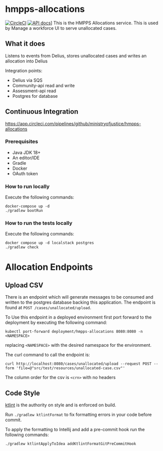 # hmpps-allocations

[![CircleCI](https://circleci.com/gh/ministryofjustice/hmpps-allocations/tree/main.svg?style=svg)](https://circleci.com/gh/ministryofjustice/hmpps-allocations)
[![API docs](https://img.shields.io/badge/API_docs-view-85EA2D.svg?logo=swagger)](https://hmpps-allocations-dev.hmpps.service.justice.gov.uk/swagger-ui.html)]
This is the HMPPS Allocations service. This is used by Manage a workforce UI to serve unallocated cases.

## What it does

Listens to events from Delius, stores unallocated cases and writes an allocation into Delius

Integration points:
- Delius via SQS
- Community-api read and write
- Assessment-api read
- Postgres for database

## Continuous Integration
https://app.circleci.com/pipelines/github/ministryofjustice/hmpps-allocations



### Prerequisites
* Java JDK 18+
* An editor/IDE
* Gradle
* Docker
* OAuth token

### How to run locally

Execute the following commands:

```shell
docker-compose up -d
./gradlew bootRun
```

### How to run the tests locally

Execute the following commands:

```shell
docker compose up -d localstack postgres
./gradlew check
```

# Allocation Endpoints

## Upload CSV

There is an endpoint which will generate messages to be consumed and written to the postgres database backing this
application. The endpoint is found at `POST /cases/unallocated/upload`.

To Use this endpoint in a deployed environment first port forward to the deployment by executing the following command:

```shell
kubectl port-forward deployment/hmpps-allocations 8080:8080 -n <NAMESPACE>
```

replacing `<NAMESPACE>` with the desired namespace for the environment.

The curl command to call the endpoint is:

```shell
curl http://localhost:8080/cases/unallocated/upload --request POST --form 'file=@"src/test/resources/unallocated-case.csv"'
```

The column order for the csv is `<crn>` with no headers

## Code Style

[ktlint](https://github.com/pinterest/ktlint) is the authority on style and is enforced on build.

Run `./gradlew ktlintFormat` to fix formatting errors in your code before commit.

To apply the formatting to Intellij and add a pre-commit hook run the following commands:

```shell
./gradlew ktlintApplyToIdea addKtlintFormatGitPreCommitHook
```
